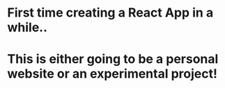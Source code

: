 # First time creating a React App in a while..
# This is either going to be a personal website or an experimental project!